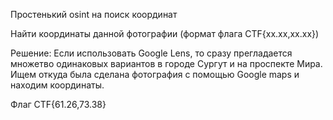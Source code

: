 Простенький osint на поиск координат

Найти координаты данной фотографии (формат флага CTF{xx.xx,xx.xx})

Решение: Если использовать Google Lens, то сразу прегладается множетво одинаковых вариантов в городе Сургут и на проспекте Мира. Ищем откуда была сделана фотография с помощью Google maps и находим координаты.

Флаг CTF{61.26,73.38}